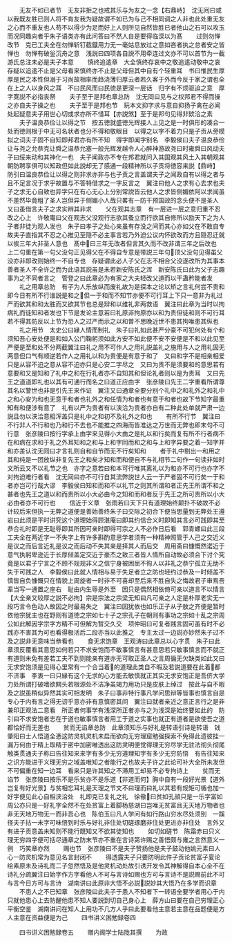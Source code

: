 <!-- { "loadSidebar": true } -->
　　无友不如已者节　无友非拒之也戒其乐与为友之一念【右鼎峙】　沈无囘曰或以我既友胜已则人将不肯友我为疑故谓不如已为与己不相同调之人非也此处重无友之心而不重友也人苟不以得少为足而好上人则所见自然皆胜已者他山之石可以攻玉而况同趣向者乎朱子语类亦有此问答曰不然人自是要得临深以为髙
　　过则勿惮改节　克已工夫全在勿惮斩钉截鐡用力无一毫姑息放过之意如吝者执之怠者安之皆惮也　勿惮有破釡沉舟之意　浅説曰四项各自説不用牵连过文亦不可以首节为一截游氏总注未必是夫子本意
　　慎终追逺章　大全慎终存哀中之敬追逺动敬中之哀　存疑以追逺不止是父母看来慎终亦不止是父母但其中自有个轻重耳　书曰惟民生厚厚是民之本性但溺于习尚故相率而趋浇薄归厚云者若久客于外而今反于家之谓也全在上之人以身风之耳　不曰民风而曰民徳是更深一层话　归字有不烦驱迫之意　厚字寛説不必指丧祭
　　夫子至于是邦也章总防　沈无囘曰见与之权邦君不得而操之亦自夫子操之也
　　夫子至于是邦也节　玩本文抑字求与意自抑扬子禽在必闻处起疑意夫子用世心切或求亦所不惜耳【亦説煞】至于是邦句见得非欵洽之素
　　夫子温良恭俭让以得之节　按五徳就盛徳光辉接人上见之是一时俱形的凑合一处而徳则根于中无可名状者也分不得和敬眼目　以得之以字不着力只是子贡从旁模拟之词夫子固不自知即邦君亦有所不知　得字即闻字别名　李毅侯曰夫子温良恭俭让与尧之允恭克让舜之温恭允塞一般光辉发越令人心醉神游故尧曰时雍舜曰风动夫子曰绥来动和其神化一也　夫子闻政亦不专在邦君就问入其国观其风土入其朝观其朝防聘享俱可以知政但如此説却无了感通一段精神所以子贡将徳容来説【鼎峙】　防引曰温良恭俭让以得之则非求亦非与也子贡之言盖谓夫子之闻政自有以得之者与且不足言况于求乎故置与不答特借求之一字反言之　翼注曰他人之求有心去求也夫子之求无心自致也异字只在有心无心上分别常説皆云他人之求皆侧媚依阿以求闻虽不差然毕竟粗了圣人岂但异于侧媚小人哉只畧有一防干预国政的念头便不是圣人　又曰虽借言夫子之求实辨其非求
　　父在观其志章　有一层进一层之意归重不忍改之心上　许敬庵曰父在观志父没观行志欲其蚤立而行欲其自修所以励天下之为人子者非徒为观人发也　朱子曰孝子之处心亲虽有存没之间而其心亦如父在不敢自专故夫子直指其不忍之心推见至隠不必主事言若乃外迫公议内怀欲改而方且隠忍迁就以俟三年大非圣人意也　髙中曰三年无改者但言其久而不改非谓三年之后改也　上二句重在第一句父没句正见得父在不得自专意是带説三年句顶父没句见得虽父没亦非即改则始终一不自专也　存疑谓此必人子父在志不相合父没遂改所为其事本善者圣人不全许之而为此语其説虽是未若新安陈氏之浑　新安陈氏曰此为父子志趣事为之不同者言之　管登之曰此章必为有家之大夫轻改父道而以干蛊矜能者发
　　礼之用章总防　有子为人乐放纵而废礼故为是探本之论以矫之言礼何尝不贵和即今日有所不行谁説是和之但一于和而不知节亦便不可行耳上下只一意非为礼过严而欲其和和太胜而又欲其节也总是辩和以维礼非两救语　翼注曰此章为当时以拘病礼而徒知和者发也下节是发论主意若曰礼原非拘原亦以和为贵但徒和则不可行耳若不得其防反以上节为恐人之过严而示之以和曽不思晚近世不患其拘唯患其纵也
　　礼之用节　太史公曰縁人情而制礼　朱子曰礼如此甚严分豪不可犯何处有个和须知吾心安处便是和如入公门鞠躬须如此方安不如此便不安不安便是不和以此见至严便是至和处不分两截翼注曰礼之用不可作人之用礼説盖礼之施用与人之用礼固无两意但口气有顺逆若作人之用礼以和为贵便是有意于和了　又曰和字不是相亲相爱只是从容不迫之意从容不迫亦只是心安二字尽之　又曰为贵不是须要和的意思若有意要和又是知和了礼中之和在行礼者亦不自知其和但论礼者则以是为贵耳　又曰先王之道道即礼也以其有可通行而名之曰道正应由字　张彦陵曰先王二字重看所谓尊其名以警世也非是引先王来作证　翼注又曰通章全要分别个礼中之和礼外之和礼中之和心安为和也无意于和者也礼外之和任情为和者也有意于和者也故下节知字最重知有和便涉有意了　礼有以严为贵者有以浃洽为贵者亦自有二种此处单就严肃一边説且勿以浃洽意相浑盖只是礼中之和初不及礼外之和也
　　有所不行节　翼注曰不行非人不行和也乃和行不去也不能推之四海而皆准达之万世而无弊也即末句不可行意　张彦陵曰按行字承上由字来见得小大由之是礼以和行矣而复有所不行者病不在和病在求和于礼之外耳知和之和与上和字同而和之和与上和字异要之着一知字并和亦差认沈无囘曰才言礼则自和自节而无不行矣知和
　　者于礼中剔出一和用之其和纯是一团放纵非复先王之和矣才知和而和便自不与礼相节二句作一句读非如时文所云又不以礼节之也　亦字之意若曰和本可行唯其离礼以为和亦不可行也亦字不对拘迫难行者看　沈无囘曰亦不可行自其流弊説世人云一于严者固不可行矣一于和者亦岂可行哉大谬　李毅侯曰知和而和不以礼节之则其所谓和者正先王所谓不和之甚者也先王之道以和而贵所以小大必由今之知和而和者反于先王之所可贵所以小大必由者亦不可行也
　　信近于义章　张雨若曰天下只有道理始终颠扑不破故不必计较后来但执一无弊之道便是善始善终朱子曰交际之初合下便当思量到无弊处王遵岩曰此须是平时讲究这个道理始得顾湛庵曰即其约信合义时即知其言必可践即其至恭合礼时即是无耻辱即其所因可亲时即得可宗之人不必作日后看　郭青螺曰此三段工夫全在两近字一不失字上有许多斟酌意思学者须有一种精神照管于人己之交近义是议之而后言近礼是议之而后动不失其亲是择其人而后交　周用斋曰慷慨然诺近于意气执躬卑逊近于长厚倾盖定交近于豪杰之致三者皆人情所自动故必须合下讨个究竟是以君子宁言之不顾不规规非义之信宁身被困屈不徇人以非礼之恭宁孤立无助不失于可践之人　李毅侯曰此就人情相与易于失足者立之防也轻约过恭及一时倾盖不慎皆自负慷慨只在情貌上周旋者一时非不可喜却至后来不胜自失之悔故君子审焉吾辈当写一通置之座右　耻由内生辱是外至　因只是偶然相依倚可亲以道言不以情言【大全亲又较厚之説不必拘】宗是宗法之宗梁无知曰凡可亲之人定是朴厚老实无一段巧言令色动人故因之时最易失之　翼注曰因犹依也如乐正子从子敖之齐便是暂时依他宗犹主也在野则有道徳之宗如七十子之宗孔子在朝则有事功之宗如十乱之宗周公如此解因字宗字方精不可但解为暂交久交　项仲昭曰可复者践言固可虽有时不必践亦不害其为可也看得极活后二段亦当以此推之　专主太过一边説亦妙然朱子过不及之説非无意味当叅看也
　　食无求饱章　王观涛曰此章总以心字贯　朱子曰此章须反覆看其意思如何若只不求安饱而不敏事慎言有甚意思若只敏事慎言而不就正有道则未免有差若工夫不到则能亲有道亦无可取正圣人之言周徧无欠缺类如此又曰无求安饱须是见得心里常有一个合当着的道理此类自不暇及若説道要在此着都不济事　李衷一曰只縁有这个无求的心方能去敏慎就正其实无求安饱正是吾侪大学力处所谓打破嗜欲闗头若根源处不洁净虽竭力用功只是皮肤上绰过　按此与自不暇及之説虽稍似异然其实可相发明　朱子曰事非特行事凡学问思辩等皆事也慎言自是专心于内有言之得无讱乎意亦非有意慎密其间　翼注曰就者亲近之意正言行之是非兼印正观法二意看　所正者何事学有浅深所正者亦与之为浅深是始终要如此的　防引曰不求安饱者志在于道也敏事慎言者用工于道之实事也就正有道者是欲使吾之道都恰好而无差也
　　贫而无谄章总防　此章须知乐与好礼是转语引诗是转语　钱肇阳曰士人悟道全慿这防灵机灵机未启而欲向无穷理窟勉强探索不免得此遗彼挂一漏万何由于精上取精于密中加密唯透出这防灵明便觉得理无穷尽学无驻法彻头彻尾触类贯通夫子称曰告往知来来字有多少无穷道理知字有多少无穷防悟　有告往知来之识方能进于义理无穷之域盖唯知之者能行之也故夫子许之此论可补大全所未发但不可偏重在知一边耳　看来只是许其知之不滞用工却易不必专拘诗上
　　贫而无谄节　张彦陵曰按乐不是乐贫亦不是乐道【非道而何】胸中自有一段好光景【道外岂复有好光景】与贫相忘耳礼是天理之节文不曰理而曰礼以其若有规矩可循也加一好字便见此心自相浃洽处　礼即克已复礼之礼　徐儆曰贫如孔顔只是一乐字富如周公亦只是一好礼字全然不在处贫富上着脚杨慈湖曰岂唯无贫富且无天地万物者也非无天地万物无一而非吾心也　陈伯玉曰凡人学问有如行路山穷水尽处须别　一蹊径夫子拈一未字可味悟到时乐与好礼非住处切磋琢磨非住处更进亦非住处　言外又有进子贡意盖未知则不能行既知又不欲其徒知也
　　如切如磋节　陈霜赤曰只义理无穷四字便可括尽通章之防末节亦不重在言诗第许赐之善悟颇与雍之言然意义一例　巧笑章亦然
　　赐也节　张彦陵曰不是夫子赞扬他是夫子鼓动他姚元素曰人心一防灵机常为意见名言封闭不
　　得透露夫子只要防明此件子贡论贫富子夏论绘素原未及诗礼而二子忽然悟及是他灵机动处故引诱开发令其神解得自本心全不在诗礼分疏翼注曰始字作方字看他人不可与言诗如赐也方可与言诗不是説赐前此不可与言今日方可与言诗　湖南讲曰此原非大悟不必説説妙其大悟乃在多学而识章
　　不患人之不已知章　张彦陵曰此夫子于患人不知者下一转语全要学者用心于内只就他患心上去防醒他患不知人要説到切自己身心上　薛方山曰要在自己穷理正心平衡空鉴　湖南讲问在知人上用功不几方人乎曰此要看他主意若主意在品题便是方人主意在资益便是为己
　　四书讲义困勉録卷四

　　四书讲义困勉録卷五
　　赠内阁学士陆陇其撰
　　为政
